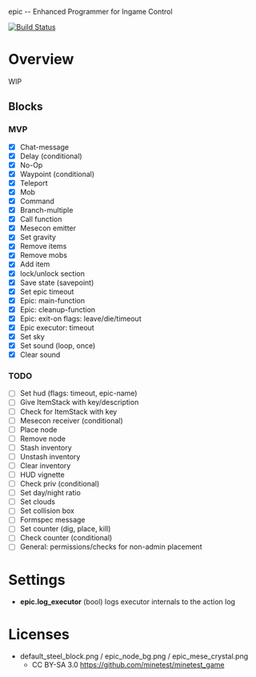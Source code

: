 
epic -- Enhanced Programmer for Ingame Control

[![Build Status](https://travis-ci.org/thomasrudin-mt/epic.svg?branch=master)](https://travis-ci.org/thomasrudin-mt/epic)

# Overview

WIP

## Blocks

### MVP

* [x] Chat-message
* [x] Delay (conditional)
* [x] No-Op
* [x] Waypoint (conditional)
* [x] Teleport
* [x] Mob
* [x] Command
* [x] Branch-multiple
* [x] Call function
* [x] Mesecon emitter
* [x] Set gravity
* [x] Remove items
* [x] Remove mobs
* [x] Add item
* [x] lock/unlock section
* [x] Save state (savepoint)
* [x] Set epic timeout
* [x] Epic: main-function
* [x] Epic: cleanup-function
* [x] Epic: exit-on flags: leave/die/timeout
* [x] Epic executor: timeout
* [x] Set sky
* [x] Set sound (loop, once)
* [x] Clear sound

### TODO

* [ ] Set hud (flags: timeout, epic-name)
* [ ] Give ItemStack with key/description
* [ ] Check for ItemStack with key
* [ ] Mesecon receiver (conditional)
* [ ] Place node
* [ ] Remove node
* [ ] Stash inventory
* [ ] Unstash inventory
* [ ] Clear inventory
* [ ] HUD vignette
* [ ] Check priv (conditional)
* [ ] Set day/night ratio
* [ ] Set clouds
* [ ] Set collision box
* [ ] Formspec message
* [ ] Set counter (dig, place, kill)
* [ ] Check counter (conditional)
* [ ] General: permissions/checks for non-admin placement

# Settings

* **epic.log_executor** (bool) logs executor internals to the action log

# Licenses

* default_steel_block.png / epic_node_bg.png / epic_mese_crystal.png
  * CC BY-SA 3.0 https://github.com/minetest/minetest_game
